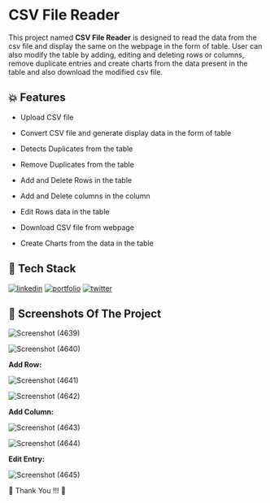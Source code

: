 # CSV File Reader



This project named **CSV File Reader** is designed to read the data from the csv file and display the same on the webpage in the form of table. User can also modify the table by adding, editing and deleting rows or columns, remove duplicate entries and create charts from the data present in the table and also download the modified csv file.



## 💥 Features

- Upload CSV file

- Convert CSV file and generate display data in the form of table 

- Detects Duplicates from the table

- Remove Duplicates from the table

- Add and Delete Rows in the table

- Add and Delete columns in the column

- Edit Rows data in the table

- Download CSV file from webpage

- Create Charts from the data in the table




## 📌 Tech Stack

[![linkedin](https://img.shields.io/badge/HTML5-E34F26?style=for-the-badge&logo=html5&logoColor=white)](https://www.linkedin.com/)
[![portfolio](https://img.shields.io/badge/CSS3-1572B6?style=for-the-badge&logo=css3&logoColor=white)](https://katherineoelsner.com/)
[![twitter](https://img.shields.io/badge/JavaScript-323330?style=for-the-badge&logo=javascript&logoColor=F7DF1E)](https://twitter.com/)




## 📸 Screenshots Of The Project


![Screenshot (4639)](https://user-images.githubusercontent.com/55338588/225990069-515de47e-a577-4b10-9f5b-72fc02c2a01e.png)


![Screenshot (4640)](https://user-images.githubusercontent.com/55338588/225989792-acab0b7e-dd42-47ff-ace3-cac36c0e11c9.png)


**Add Row:**

![Screenshot (4641)](https://user-images.githubusercontent.com/55338588/225989796-2230dbfe-be7e-42e2-803c-73074556944d.png)


![Screenshot (4642)](https://user-images.githubusercontent.com/55338588/226131709-834b93da-c27c-4e26-9f9b-8f8aedafde9a.png)


**Add Column:**

![Screenshot (4643)](https://user-images.githubusercontent.com/55338588/226131858-c347302d-8171-4390-a033-f3836733718d.png)


![Screenshot (4644)](https://user-images.githubusercontent.com/55338588/226131865-d966f4d2-c255-4d4b-94ed-1689d864226a.png)


**Edit Entry:**

![Screenshot (4645)](https://user-images.githubusercontent.com/55338588/226199604-ccca25be-28d1-41cf-8949-acec16a6310a.png)






💙 Thank You !!! 💙


